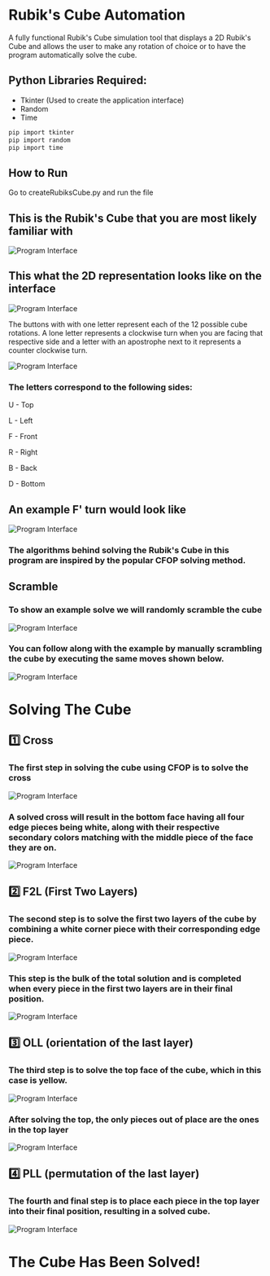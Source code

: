 # Rubik's Cube Automation

A fully functional Rubik's Cube simulation tool that displays a 2D Rubik's Cube and allows the user to make any rotation of choice or to have the program automatically solve the cube.

## Python Libraries Required:
- Tkinter (Used to create the application interface)
- Random
- Time

```sh
pip import tkinter
pip import random
pip import time
```

## How to Run
Go to createRubiksCube.py and run the file


## This is the Rubik's Cube that you are most likely familiar with

![Program Interface](/Images/exampleRubiksCube.jpg)

## This what the 2D representation looks like on the interface

![Program Interface](/Images/openingRubiksCubeScreen.png)

The buttons with with one letter represent each of the 12 possible cube rotations. A lone letter represents a clockwise turn when you are facing that respective side and a letter with an apostrophe next to it represents a counter clockwise turn.

![Program Interface](/Images/openingRubiksCubeScreenEdited.png)

### The letters correspond to the following sides:

U - Top

L - Left

F - Front

R - Right

B - Back

D - Bottom

## An example F' turn would look like

![Program Interface](/Images/displayAfterFPrimeMove.png)



### The algorithms behind solving the Rubik's Cube in this program are inspired by the popular CFOP solving method.

## Scramble
### To show an example solve we will randomly scramble the cube

![Program Interface](/Images/openingRubiksCubeScreenPointingToScramble.png)

### You can follow along with the example by manually scrambling the cube by executing the same moves shown below.

![Program Interface](/Images/showRandomScramble.png)

# Solving The Cube
## 1️⃣ Cross
### The first step in solving the cube using CFOP is to solve the cross

![Program Interface](/Images/crossSolved.png)

### A solved cross will result in the bottom face having all four edge pieces being white, along with their respective secondary colors matching with the middle piece of the face they are on.

![Program Interface](/Images/crossSolvedEdited.png)

## 2️⃣ F2L (First Two Layers)
### The second step is to solve the first two layers of the cube by combining a white corner piece with their corresponding edge piece.

![Program Interface](/Images/F2LSolved.png)

### This step is the bulk of the total solution and is completed when every piece in the first two layers are in their final position.

![Program Interface](/Images/F2LSolvedEdited.png)

## 3️⃣ OLL (orientation of the last layer)
### The third step is to solve the top face of the cube, which in this case is yellow.

![Program Interface](/Images/OLLSolved.png)

### After solving the top, the only pieces out of place are the ones in the top layer

![Program Interface](/Images/OLLSolvedEdited.png)

## 4️⃣ PLL (permutation of the last layer)
### The fourth and final step is to place each piece in the top layer into their final position, resulting in a solved cube.

![Program Interface](/Images/PLLSolved.png)

# The Cube Has Been Solved!